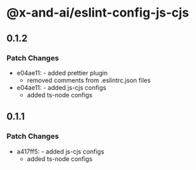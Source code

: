 # @x-and-ai/eslint-config-js-cjs

## 0.1.2

### Patch Changes

- e04ae11: - added prettier plugin
  - removed comments from .eslintrc.json files
- e04ae11: - added js-cjs configs
  - added ts-node configs

## 0.1.1

### Patch Changes

- a417ff5: - added js-cjs configs
  - added ts-node configs
